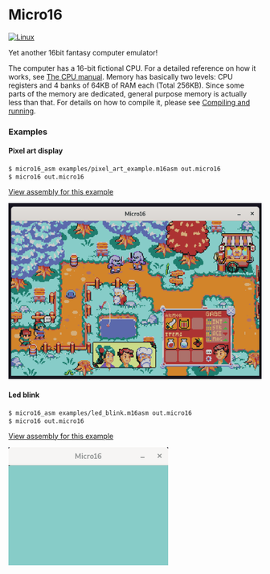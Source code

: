 # Micro16

[![Linux](https://github.com/tarcisiofischer/micro16/actions/workflows/cmake.yml/badge.svg)](https://github.com/tarcisiofischer/micro16/actions/workflows/cmake.yml)

Yet another 16bit fantasy computer emulator!

The computer has a 16-bit fictional CPU. For a detailed reference on how it works, see
[The CPU manual](docs/cpu-manual.md). Memory has basically two levels: CPU registers and 4 banks of 64KB of RAM each
(Total 256KB). Since some parts of the memory are dedicated, general purpose memory is actually less than that. For
details on how to compile it, please see [Compiling and running](docs/how-to-compile.md).

### Examples

#### Pixel art display

    $ micro16_asm examples/pixel_art_example.m16asm out.micro16
    $ micro16 out.micro16

[View assembly for this example](examples/pixel_art_example.m16asm)

![pixel-art-example.micro16](img/pixel_art_example.png)


#### Led blink

    $ micro16_asm examples/led_blink.m16asm out.micro16
    $ micro16 out.micro16

[View assembly for this example](examples/led_blink.m16asm)

![led-blink.micro16](img/led_blink.gif)

